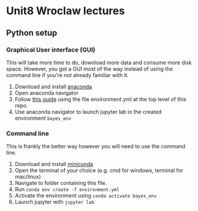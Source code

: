 # Unit8 Wroclaw lectures

## Python setup

### Graphical User interface (GUI)
This will take more time to do, download more data and consume more disk space. However, you get a GUI most of the way instead of using the command line if you're not already familiar with it.

1. Download and install [anaconda](https://docs.anaconda.com/anaconda/install/)
2. Open anaconda navigator
3. Follow [this guide](https://docs.anaconda.com/anaconda/navigator/tutorials/manage-environments/#importing-an-environment) using the file environment.yml at the top level of this repo.
4. Use anaconda navigator to launch jupyter lab in the created environment `bayes_env`

### Command line
This is frankly the better way however you will need to use the command line.

1. Download and install [miniconda](https://docs.conda.io/en/latest/miniconda.html)
2. Open the terminal of your choice (e.g. cmd for windows, terminal for mac/linux)
3. Navigate to folder containing this file.
4. Run `conda env create -f environment.yml`
5. Activate the environment using `conda activate bayes_env`
6. Launch jupyter with `jupyter lab`